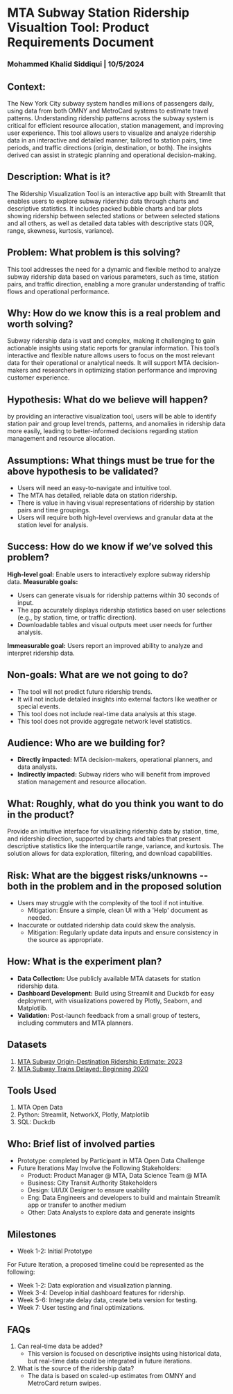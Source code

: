 # MTA Subway Station Ridership Visualtion Tool: Product Requirements Document
### Mohammed Khalid Siddiqui | 10/5/2024

## Context: 

The New York City subway system handles millions of passengers daily, 
using data from both OMNY and MetroCard systems to estimate travel patterns. 
Understanding ridership patterns across the subway system is critical for efficient resource 
allocation, station management, and improving user experience. This tool allows users to 
visualize and analyze ridership data in an interactive and detailed manner, tailored to station
pairs, time periods, and traffic directions (origin, destination, or both). The insights 
derived can assist in strategic planning and operational decision-making.


## Description: What is it? 
The Ridership Visualization Tool is an interactive app built with Streamlit that enables 
users to explore subway ridership data through charts and descriptive statistics. It includes 
packed bubble charts and bar plots showing ridership between selected stations or between 
selected stations and all others, as well as detailed data tables with descriptive stats 
(IQR, range, skewness, kurtosis, variance).
 
## Problem: What problem is this solving? 
This tool addresses the need for a dynamic and flexible method to analyze subway ridership 
data based on various parameters, such as time, station pairs, and traffic direction, 
enabling a more granular understanding of traffic flows and operational performance.
 
## Why: How do we know this is a real problem and worth solving?

Subway ridership data is vast and complex, making it challenging to gain actionable insights 
using static reports for granular information. This tool’s interactive and flexible nature 
allows users to focus on the most relevant data for their operational or analytical needs. 
It will support MTA decision-makers and researchers in optimizing station performance and 
improving customer experience.


## Hypothesis: What do we believe will happen?  	 

by providing an interactive visualization tool, users will be able to identify station pair and group
level trends, patterns, and anomalies in ridership data more easily, leading to better-informed decisions 
regarding station management and resource allocation.


## Assumptions: What things must be true for the above hypothesis to be validated? 
- Users will need an easy-to-navigate and intuitive tool.
- The MTA has detailed, reliable data on station ridership.
- There is value in having visual representations of ridership by station pairs and time groupings.
- Users will require both high-level overviews and granular data at the station level for analysis.
 
## Success: How do we know if we’ve solved this problem? 
<b>High-level goal:</b> Enable users to interactively explore subway ridership data.
<b>Measurable goals:</b>
- Users can generate visuals for ridership patterns within 30 seconds of input.
- The app accurately displays ridership statistics based on user selections (e.g., by station, time, or traffic direction).
- Downloadable tables and visual outputs meet user needs for further analysis.

<b>Immeasurable goal:</b> Users report an improved ability to analyze and interpret ridership data.
 
## Non-goals: What are we not going to do? 
- The tool will not predict future ridership trends.
- It will not include detailed insights into external factors like weather or special events.
- This tool does not include real-time data analysis at this stage.
- This tool does not provide aggregate network level statistics.

## Audience: Who are we building for?
- <b>Directly impacted:</b> MTA decision-makers, operational planners, and data analysts.
- <b>Indirectly impacted:</b> Subway riders who will benefit from improved station management and resource allocation.
  
 
## What: Roughly, what do you think you want to do in the product? 
Provide an intuitive interface for visualizing ridership data by station, time, and ridership 
direction, supported by charts and tables that present descriptive statistics like the 
interquartile range, variance, and kurtosis. The solution allows for data exploration, 
filtering, and download capabilities.

## Risk: What are the biggest risks/unknowns -- both in the problem and in the proposed solution
- Users may struggle with the complexity of the tool if not intuitive. 
  - Mitigation: Ensure a simple, clean UI with a 'Help' document as needed.
- Inaccurate or outdated ridership data could skew the analysis. 
  - Mitigation: Regularly update data inputs and ensure consistency in the source as appropriate.

## How: What is the experiment plan? 
- <b>Data Collection:</b> Use publicly available MTA datasets for station ridership data.
- <b>Dashboard Development:</b> Build using Streamlit and Duckdb for easy deployment, with visualizations powered 
by Plotly, Seaborn, and Matplotlib.
- <b>Validation:</b> Post-launch feedback from a small group of testers, including commuters and MTA planners. 

## Datasets 
1. [MTA Subway Origin-Destination Ridership Estimate: 2023](https://data.ny.gov/Transportation/MTA-Subway-Origin-Destination-Ridership-Estimate-2/uhf3-t34z/about_data)
2. [MTA Subway Trains Delayed: Beginning 2020](https://data.ny.gov/Transportation/MTA-Subway-Trains-Delayed-Beginning-2020/wx2t-qtaz/about_data)

## Tools Used
1. MTA Open Data
2. Python: Streamlit, NetworkX, Plotly, Matplotlib
3. SQL: Duckdb

## Who: Brief list of involved parties
- Prototype: completed by Participant in MTA Open Data Challenge
- Future Iterations May Involve the Following Stakeholders:
  - Product: Product Manager @ MTA, Data Science Team @ MTA
  - Business: City Transit Authority Stakeholders
  - Design: UI/UX Designer to ensure usability
  - Eng: Data Engineers and developers to build and maintain Streamlit app or transfer
  to another medium
  - Other: Data Analysts to explore data and generate insights

## Milestones
- Week 1-2: Initial Prototype

For Future Iteration, a proposed timeline could be represented as the following:
- Week 1-2: Data exploration and visualization planning.
- Week 3-4: Develop initial dashboard features for ridership.
- Week 5-6: Integrate delay data, create beta version for testing.
- Week 7: User testing and final optimizations.

## FAQs
1. Can real-time data be added?
   - This version is focused on descriptive insights using historical data, 
   but real-time data could be integrated in future iterations.
2. What is the source of the ridership data?
   - The data is based on scaled-up estimates from OMNY and MetroCard return swipes.